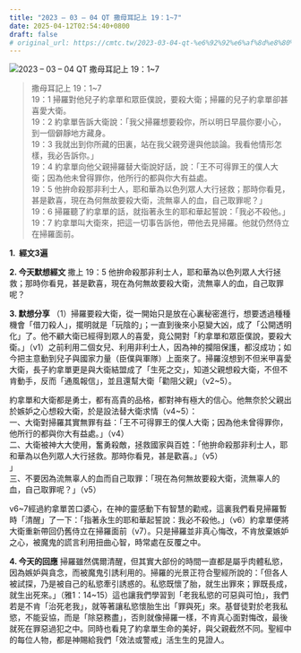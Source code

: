 ```yaml
---
title: "2023 – 03 – 04 QT 撒母耳記上 19：1~7"
date: 2025-04-12T02:54:40+0800
draft: false
# original_url: https://cmtc.tw/2023-03-04-qt-%e6%92%92%e6%af%8d%e8%80%b3%e8%a8%98%e4%b8%8a-19%ef%bc%9a17
---
```


![2023 – 03 – 04 QT 撒母耳記上 19：1\~7](/images/qt.jpg  "2023 – 03 – 04 QT 撒母耳記上 19：1\~7")

> 撒母耳記上 19：1\~7  
> 19：1 掃羅對他兒子約拿單和眾臣僕說，要殺大衛；掃羅的兒子約拿單卻甚喜愛大衛。  
> 19：2 約拿單告訴大衛說：「我父掃羅想要殺你，所以明日早晨你要小心，到一個僻靜地方藏身。  
> 19：3 我就出到你所藏的田裏，站在我父親旁邊與他談論。我看他情形怎樣，我必告訴你。」  
> 19：4 約拿單向他父親掃羅替大衛說好話，說：「王不可得罪王的僕人大衛；因為他未曾得罪你，他所行的都與你大有益處。  
> 19：5 他拚命殺那非利士人，耶和華為以色列眾人大行拯救；那時你看見，甚是歡喜，現在為何無故要殺大衛，流無辜人的血，自己取罪呢？」  
> 19：6 掃羅聽了約拿單的話，就指著永生的耶和華起誓說：「我必不殺他。」  
> 19：7 約拿單叫大衛來，把這一切事告訴他，帶他去見掃羅。他就仍然侍立在掃羅面前。

**1.  經文3遍**

**2. 今天默想經文**
撒上 19：5 他拚命殺那非利士人，耶和華為以色列眾人大行拯救；那時你看見，甚是歡喜，現在為何無故要殺大衛，流無辜人的血，自己取罪呢？

**3. 默想分享**
（1）掃羅要殺大衛，從一開始只是放在心裏秘密進行，想要透過種種機會「借刀殺人」，擺明就是「玩陰的」；一直到後來小惡變大凶，成了「公開透明化」了。他不顧大衛已經得到眾人的喜愛，竟公開對「約拿單和眾臣僕說，要殺大衛。」（v1）之前利用二個女兒、利用非利士人，因為神的攔阻保護，都沒成功；如今把主意動到兒子與國家力量（臣僕與軍隊）上面來了。掃羅沒想到不但米甲喜愛大衛，長子約拿單更是與大衛結盟成了「生死之交」，知道父親想殺大衛，不但不肯動手，反而「通風報信」，並且還幫大衛「勸阻父親」（v2\~5）。

約拿單和大衛都是勇士，都有高貴的品格，都對神有極大的信心。他無奈於父親出於嫉妒之心想殺大衛，於是設法替大衛求情（v4\~5）：  
一、大衛對掃羅其實無罪有益：「王不可得罪王的僕人大衛；因為他未曾得罪你，他所行的都與你大有益處。」（v4）  
二、大衛被神大大使用，奮勇殺敵，拯救國家與百姓：「他拚命殺那非利士人，耶和華為以色列眾人大行拯救。那時你看見，甚是歡喜。」（v5）  
」  
三、不要因為流無辜人的血而自己取罪：「現在為何無故要殺大衛，流無辜人的血，自己取罪呢？」（v5）

v6\~7經過約拿單苦口婆心，在神的靈感動下有智慧的勸戒，這裏我們看見掃羅暫時「清醒」了一下：「指著永生的耶和華起誓說：我必不殺他。」（v6）約拿單便將大衛重新帶回仍舊侍立在掃羅面前（v7）。只是掃羅並非真心悔改，不肯放棄嫉妒之心，被魔鬼的謊言利用扭曲心智，時常處在反覆之中。

**4. 今天的回應**
掃羅雖然偶爾清醒，但其實大部份的時間一直都是屬乎肉體私慾，因為嫉妒與貪念，而被魔鬼引誘利用的。掃羅的光景正符合聖經所說的：「但各人被試探，乃是被自己的私慾牽引誘惑的。私慾既懷了胎，就生出罪來；罪既長成，就生出死來。」（雅1：14\~15）這也讓我們學習到「老我私慾的可惡與可怕」，我們若是不肯「治死老我」，就等著讓私慾懷胎生出「罪與死」來。基督徒對於老我私慾，不能妥協，而是「除惡務盡」，否則就像掃羅一樣，不肯真心面對悔改，最後就死在罪惡過犯之中。同時也看見了約拿單生命的美好，與父親截然不同。聖經中的每位人物，都是神賜給我們「效法或警戒」活生生的見證人。
